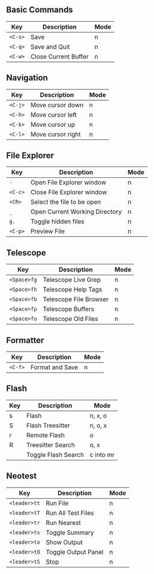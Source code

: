 ## Basic Commands

| Key     | Description          | Mode |
| ------- | -------------------- | ---- |
| `<C-s>` | Save                 | n    |
| `<C-q>` | Save and Quit        | n    |
| `<C-w>` | Close Current Buffer | n    |

## Navigation

| Key     | Description       | Mode |
| ------- | ----------------- | ---- |
| `<C-j>` | Move cursor down  | n    |
| `<C-h>` | Move cursor left  | n    |
| `<C-k>` | Move cursor up    | n    |
| `<C-l>` | Move cursor right | n    |

## File Explorer

| Key     | Description                    | Mode |
| ------- | ------------------------------ | ---- |
| `-`     | Open File Explorer window      | n    |
| `<C-c>` | Close File Explorer window     | n    |
| `<CR>`  | Select the file to be open     | n    |
| `_`     | Open Current Working Directory | n    |
| `g.`    | Toggle hidden files            | n    |
| `<C-p>` | Preview File                   | n    |

## Telescope

| Key         | Description            | Mode |
| ----------- | ---------------------- | ---- |
| `<Space>fg` | Telescope Live Grep    | n    |
| `<Space>fh` | Telescope Help Tags    | n    |
| `<Space>fb` | Telescope File Browser | n    |
| `<Space>fp` | Telescope Buffers      | n    |
| `<Space>fo` | Telescope Old Files    | n    |

## Formatter

| Key     | Description     | Mode |
| ------- | --------------- | ---- |
| `<C-f>` | Format and Save | n    |

## Flash

| Key   | Description         | Mode      |
| ----- | ------------------- | --------- |
| s     | Flash               | n, x, o   |
| S     | Flash Treesitter    | n, o, x   |
| r     | Remote Flash        | o         |
| R     | Treesitter Search   | o, x      |
| <c-s> | Toggle Flash Search | c into mr |

## Neotest

| Key          | Description         | Mode |
| ------------ | ------------------- | ---- |
| `<leader>tt` | Run File            | n    |
| `<leader>tT` | Run All Test Files  | n    |
| `<leader>tr` | Run Nearest         | n    |
| `<leader>ts` | Toggle Summary      | n    |
| `<leader>to` | Show Output         | n    |
| `<leader>tO` | Toggle Output Panel | n    |
| `<leader>tS` | Stop                | n    |
